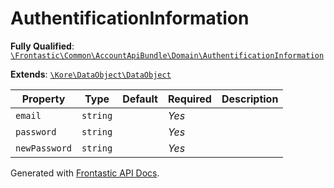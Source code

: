 #  AuthentificationInformation

**Fully Qualified**: [`\Frontastic\Common\AccountApiBundle\Domain\AuthentificationInformation`](../../../../src/php/AccountApiBundle/Domain/AuthentificationInformation.php)

**Extends**: [`\Kore\DataObject\DataObject`](https://github.com/kore/DataObject)

Property|Type|Default|Required|Description
--------|----|-------|--------|-----------
`email` | `string` |  | *Yes* | 
`password` | `string` |  | *Yes* | 
`newPassword` | `string` |  | *Yes* | 

Generated with [Frontastic API Docs](https://github.com/FrontasticGmbH/apidocs).
